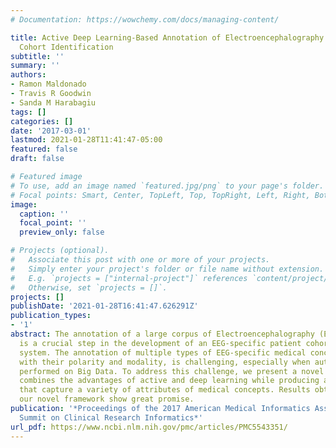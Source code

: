 ```yaml
---
# Documentation: https://wowchemy.com/docs/managing-content/

title: Active Deep Learning-Based Annotation of Electroencephalography Reports for
  Cohort Identification
subtitle: ''
summary: ''
authors:
- Ramon Maldonado
- Travis R Goodwin
- Sanda M Harabagiu
tags: []
categories: []
date: '2017-03-01'
lastmod: 2021-01-28T11:41:47-05:00
featured: false
draft: false

# Featured image
# To use, add an image named `featured.jpg/png` to your page's folder.
# Focal points: Smart, Center, TopLeft, Top, TopRight, Left, Right, BottomLeft, Bottom, BottomRight.
image:
  caption: ''
  focal_point: ''
  preview_only: false

# Projects (optional).
#   Associate this post with one or more of your projects.
#   Simply enter your project's folder or file name without extension.
#   E.g. `projects = ["internal-project"]` references `content/project/deep-learning/index.md`.
#   Otherwise, set `projects = []`.
projects: []
publishDate: '2021-01-28T16:41:47.626291Z'
publication_types:
- '1'
abstract: The annotation of a large corpus of Electroencephalography (EEG) reports
  is a crucial step in the development of an EEG-specific patient cohort retrieval
  system. The annotation of multiple types of EEG-specific medical concepts, along
  with their polarity and modality, is challenging, especially when automatically
  performed on Big Data. To address this challenge, we present a novel framework which
  combines the advantages of active and deep learning while producing annotations
  that capture a variety of attributes of medical concepts. Results obtained through
  our novel framework show great promise.
publication: '*Proceedings of the 2017 American Medical Informatics Association (AMIA)
  Summit on Clinical Research Informatics*'
url_pdf: https://www.ncbi.nlm.nih.gov/pmc/articles/PMC5543351/
---
```

